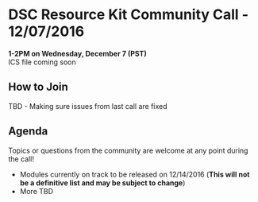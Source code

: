 # DSC Resource Kit Community Call - 12/07/2016

**1-2PM on Wednesday, December 7 (PST)**  
ICS file coming soon

## How to Join

TBD - Making sure issues from last call are fixed

## Agenda

Topics or questions from the community are welcome at any point during the call!

- Modules currently on track to be released on 12/14/2016 (**This will not be a definitive list and may be subject to change**)
- More TBD
